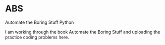 # ABS
Automate the Boring Stuff Python

I am working through the book Automate the Boring Stuff and uploading the practice coding problems here.
